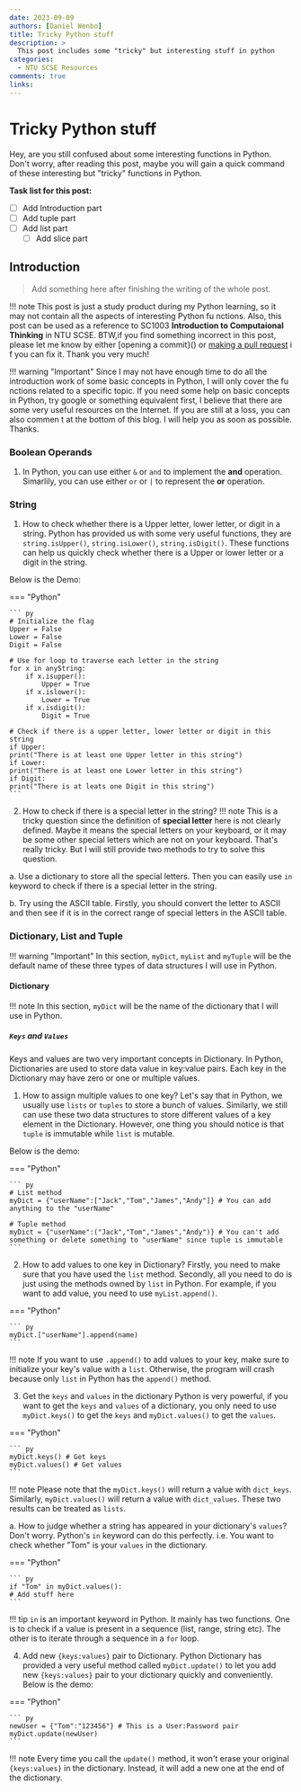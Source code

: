 ```yaml
---
date: 2023-09-09
authors: [Daniel Wenbo]
title: Tricky Python stuff
description: >
  This post includes some "tricky" but interesting stuff in python
categories:
  - NTU SCSE Resources
comments: true
links:
---
```


# Tricky Python stuff
Hey, are you still confused about some interesting functions in Python. Don't worry, after reading this post, maybe you will gain a quick command of these interesting but "tricky" functions in Python. 

<!-- more -->

**Task list for this post:**

- [ ] Add Introduction part
- [ ] Add tuple part
- [ ] Add list part
    * [ ]  Add slice part 

## Introduction

> Add something here after finishing the writing of the whole post.

!!! note
    This post is just a study product during my Python learning, so it may not contain all the aspects of interesting Python fu    nctions. Also, this post can be used as a reference to SC1003 **Introduction to Computaional Thinking** in NTU SCSE. BTW,if    you find something incorrect in this post, please let me know by either [opening a commit}() or [making a pull request]() i    f you can fix it. Thank you very much!

!!! warning "Important"
    Since I may not have enough time to do all the introduction work of some basic concepts in Python, I will only cover the fu    nctions related to a specific topic. If you need some help on basic concepts in Python, try google or something equivalent     first, I believe that there are some very useful resources on the Internet. If you are still at a loss, you can also commen    t at the bottom of this blog. I will help you as soon as possible. Thanks.

### Boolean Operands

1. In Python, you can use either `&` or `and` to implement the **and** operation. Simarlily, you can use either `or` or `|` to represent the **or** operation.

### String

1. How to check whether there is a Upper letter, lower letter, or digit in a string.
Python has provided us with some very useful functions, they are `string.isUpper()`, `string.isLower()`, `string.isDigit()`. These functions can help us quickly check whether there is a Upper or lower letter or a digit in the string.

Below is the Demo:

=== "Python"

    ``` py
    # Initialize the flag
    Upper = False
    Lower = False
    Digit = False

    # Use for loop to traverse each letter in the string
    for x in anyString:
        if x.isupper():
            Upper = True
        if x.islower():
            Lower = True
        if x.isdigit():
            Digit = True

    # Check if there is a upper letter, lower letter or digit in this string
    if Upper:
	print("There is at least one Upper letter in this string")
    if Lower:
	print("There is at least one Lower letter in this string")
    if Digit:
	print("There is at leats one Digit in this string")
    ```

2. How to check if there is a special letter in the string?
!!! note
    This is a tricky question since the definition of **special letter** here is not clearly defined. Maybe it means the special letters on your keyboard, or it may be some other special letters which are not on your keyboard. That's really tricky. But I will still provide two methods to try to solve this question.

a. Use a dictionary to store all the special letters. Then you can easily use `in` keyword to check if there is a special letter in the string.

b. Try using the ASCII table. Firstly, you should convert the letter to ASCII and then see if it is in the correct range of special letters in the ASCII table.


### Dictionary, List and Tuple

!!! warning "Important"
    In this section, `myDict`, `myList` and `myTuple` will be the default name of these three types of data structures I will use in Python.

#### Dictionary

!!! note
    In this section, `myDict` will be the name of the dictionary that I will use in Python.

##### `Keys` and `Values`
Keys and values are two very important concepts in Dictionary. In Python, Dictionaries are used to store data value in key:value pairs. Each key in the Dictionary may have zero or one or multiple values.

1. How to assign multiple values to one key?
Let's say that in Python, we usually use `lists` or `tuples` to store a bunch of values. Similarly, we still can use these two data structures to store different values of a key element in the Dictionary. However, one thing you should notice is that `tuple` is immutable while `list` is mutable.

Below is the demo:

=== "Python"

    ``` py
    # List method
    myDict = {"userName":["Jack","Tom","James","Andy"]} # You can add anything to the "userName"

    # Tuple method
    myDict = {"userName":("Jack","Tom","James","Andy")} # You can't add something or delete something to "userName" since tuple is immutable
    ```
2. How to add values to one key in Dictionary?
Firstly, you need to make sure that you have used the `list` method. Secondly, all you need to do is just using the methods owned by `list` in Python. For example, if you want to add value, you need to use `myList.append()`.

=== "Python"

    ``` py
    myDict.["userName"].append(name)  
    ``` 

!!! note
    If you want to use `.append()` to add values to your key, make sure to initialize your key's value with a `list`. Otherwise, the program will crash because only `list` in Python has the `append()` method.

3. Get the `keys` and `values` in the dictionary
Python is very powerful, if you want to get the `keys` and `values` of a dictionary, you only need to use `myDict.keys()` to get the `keys` and `myDict.values()` to get the `values`.

=== "Python"

    ``` py
    myDict.keys() # Get keys
    myDict.values() # Get values
    ```

!!! note
    Please note that the `myDict.keys()` will return a value with `dict_keys`. Similarly, `myDict.values()` will return a value with `dict_values`. These two results can be treated as `lists`.

a. How to judge whether a string has appeared in your dictionary's `values`?
Don't worry. Python's `in` keyword can do this perfectly. i.e. You want to check whether "Tom" is your `values` in the dictionary. 

=== "Python"

    ``` py
    if "Tom" in myDict.values():
	# Add stuff here
    ```
!!! tip
    `in` is an important keyword in Python. It mainly has two functions. One is to check if a value is present in a sequence (list, range, string etc). The other is to iterate through a sequence in a `for` loop.

4. Add new `{keys:values}` pair to Dictionary.
Python Dictionary has provided a very useful method called `myDict.update()` to let you add new `{keys:values}` pair to your dictionary quickly and conveniently.
Below is the demo:

=== "Python"

    ``` py
    newUser = {"Tom":"123456"} # This is a User:Password pair
    myDict.update(newUser)
    ```

!!! note
    Every time you call the `update()` method, it won't erase your original `{keys:values}` in the dictionary. Instead, it will add a new one at the end of the dictionary.



